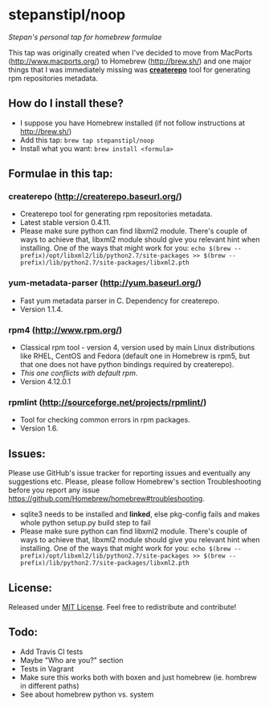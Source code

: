 stepanstipl/noop
=============


_Stepan's personal tap for homebrew formulae_

This tap was originally created when I've decided to move from MacPorts (http://www.macports.org/) to Homebrew (http://brew.sh/) and one major things that I was immediately missing was [**createrepo**](http://createrepo.baseurl.org/) tool for generating rpm repositories metadata.


How do I install these?
-----------------------
- I suppose you have Homebrew installed (if not follow instructions at http://brew.sh/)
- Add this tap: `brew tap stepanstipl/noop`
- Install what you want: `brew install <formula>`


Formulae in this tap:
---------------------

### createrepo (http://createrepo.baseurl.org/)
- Createrepo tool for generating rpm repositories metadata.
- Latest stable version 0.4.11.
- Please make sure python can find libxml2 module. There's couple of ways to achieve that, libxml2 module should give you relevant hint when installing. One of the ways that might work for you:
  `echo $(brew --prefix)/opt/libxml2/lib/python2.7/site-packages >> $(brew --prefix)/lib/python2.7/site-packages/libxml2.pth`

### yum-metadata-parser (http://yum.baseurl.org/)
- Fast yum metadata parser in C. Dependency for createrepo. 
- Version 1.1.4.


### rpm4 (http://www.rpm.org/)
- Classical rpm tool - version 4, version used by main Linux distributions like RHEL, CentOS and Fedora (default one in Homebrew is rpm5, but that one does not have python bindings required by createrepo).
- _This one conflicts with default rpm_.
- Version 4.12.0.1

### rpmlint (http://sourceforge.net/projects/rpmlint/)
- Tool for checking common errors in rpm packages.
- Version 1.6.

Issues:
-------
Please use GitHub's issue tracker for reporting issues and eventually any suggestions etc. Please, please follow Homebrew's section Troubleshooting before you report any issue https://github.com/Homebrew/homebrew#troubleshooting.

- sqlite3 needs to be installed and **linked**, else pkg-config fails and makes whole python setup.py build step to fail
- Please make sure python can find libxml2 module. There's couple of ways to achieve that, libxml2 module should give you relevant hint when installing. One of the ways that might work for you:
  `echo $(brew --prefix)/opt/libxml2/lib/python2.7/site-packages >> $(brew --prefix)/lib/python2.7/site-packages/libxml2.pth`

License:
--------
Released under [MIT License](https://github.com/stepanstipl/homebrew-noop/blob/master/LICENSE.md). Feel free to redistribute and contribute!

Todo:
-----
- Add Travis CI tests
- Maybe "Who are you?" section
- Tests in Vagrant
- Make sure this works both with boxen and just homebrew (ie. hombrew in different paths) 
- See about homebrew python vs. system
